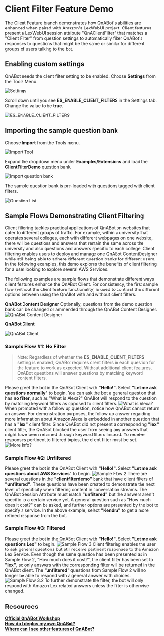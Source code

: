 # Client Filter Feature Demo

The Client Feature branch demonstrates how QnABot's abilities are enhanced when paired with Amazon's LexWebUI project. Client features present a LexWebUI session attribute "QnAClientFilter" that matches a "Client Filter" from question settings to automatically filter QnABot's responses to questions that might be the same or similar for different groups of users talking to the bot.

## Enabling custom settings

QnABot needs the client filter setting to be enabled. Choose **Settings** from the Tools Menu.

![Settings](./settings.png)

Scroll down until you see **ES_ENABLE_CLIENT_FILTERS** in the Settings tab. Change the value to be **true**.

![ES_ENABLE_CLIENT_FILTERS](./es_enable_client_filter.png)

## Importing the sample question bank

Choose **Import** from the Tools menu.

![Import Tool](./Import.png)

Expand the dropdown menu under **Examples/Extensions** and load the **ClientFilterDemo** question bank.

<!--- TODO: change me to correct clientfilterdemobank -->
![Import question bank](./clientfilterdemobank.png)

The sample question bank is pre-loaded with questions tagged with client filters.

<!--- TODO: change me to correct clientfilterdemobank with picture of client filter in questions setting -->
![Question List](./preloadedclientfilters.png)

## Sample Flows Demonstrating Client Filtering
Client filtering tackles practical applications of QnABot on websites that cater to different groups of traffic. For example, within a university that operates several colleges, each with different webpages on one website, there will be questions and answers that remain the same across the university and also questions and answers specific to each college. Client filtering enables users to deploy and manage one QnABot ContentDesigner while still being able to adhere different question banks for different users. In the following examples, this demo explores the benefits of client filtering for a user looking to explore several AWS Services.

<!--- TODO: think about keeping or taking this out -->
The following examples are sample flows that demonstrate different ways client features enhance the QnABot Client. For consistency, the first sample flow (without the client feature functionality) is used to contrast the different options between using the QnABot with and without client filters. 

**QnABot Content Designer**
Optionally, questions from the demo question bank can be changed or ammended through the QnABot Content Designer.
![QnABot Content Designer](./qnacontentdesigner.png)

**QnABot Client**

![QnABot Client](./qnaclient.png)

### Sample Flow #1: No Filter
> Note: Regardless of whether the **ES_ENABLE_CLIENT_FILTERS** setting is enabled, QnABot requires client filters in each question for the feature to work as expected. Without additional client features, QnABot questions will answer questions by matching keyword content filters.


Please greet the bot in the QnABot Client with **"Hello!"**. Select **"Let me ask questions normally"** to begin.
You can ask the bot a general question that has **no filter**, such as "What is Alexa?" QnABot will respond to the question by matching keyword filters as opposed to client filters.
![What is Alexa?](./normal_alexa_q.png)
When prompted with a follow up question, notice how QnABot cannot return an answer. For demonstration purposes, the follow up answer regarding more information about Amazon Alexa is embedded in another question that has a **"lex"** client filter. Since QnABot did not present a corresponding **"lex"** client filter, the QnABot blocked the user from seeing any answers that might have been returned through keyword filters instead. To receive responses pertinent to filtered topics, the client filter must be set.
![More Info?](./sampleflow1.png)




### Sample Flow #2: Unfiltered
Please greet the bot in the QnABot Client with **"Hello!"**. Select **"Let me ask questions about AWS Services"** to begin.
![Sample Flow 2](./sampleflow2.png)
There are several questions in the **"clientfilterdemo"** bank that have client filters of **"unfiltered"**. These questions have been created to demonstrate the next level of specificity when filtering content in conversation streams. The QnABot Session Attribute must match **"unfiltered"** but the answers aren't specific to a certain service yet. A general question such as "How much does it cost?" can be asked, and further options are presented by the bot to specify a service. In the above example, select **"Kendra"** to get a more refined response from the bot.

<!--- TODO: add a note here about QID bubbles -->

### Sample Flow #3: Filtered
Please greet the bot in the QnABot Client with **"Hello!"**. Select **"Let me ask questions Lex"** to begin.
![Sample Flow 3](./sampleflow3.png)
Client filtering enables the user to ask general questions but still receive pertinent responses to the Amazon Lex Service. Even though the same question has been presented as in Sample Flow 2, "How much does it cost?", the client filter has been set to **"lex"**, so only answers with the corresponding filter will be returned in the QnABot client. The **"unfiltered"** questions from Sample Flow 2 will no longer be able to respond with a general answer with choices. 
![Sample Flow 3.2](./sampleflow3.2.png)
To further demonstrate the filter, the bot will only respond with Amazon Lex related answers unless the filter is otherwise changed.

## Resources
**[Official QnABot Workshop](https://qnabot.workshop.aws/)**  
**[How do I deploy my own QnABot?](https://github.com/aws-samples/aws-ai-qna-bot)**  
**[Where can I see other features of QnABot?](https://github.com/aws-samples/aws-ai-qna-bot/tree/master/docs)**  

